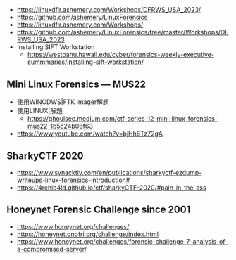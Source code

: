 ## 
- https://linuxdfir.ashemery.com/Workshops/DFRWS_USA_2023/
- https://github.com/ashemery/LinuxForensics
- https://linuxdfir.ashemery.com/Workshops/
- https://github.com/ashemery/LinuxForensics/tree/master/Workshops/DFRWS_USA_2023
- Installing SIFT Workstation
  - https://westoahu.hawaii.edu/cyber/forensics-weekly-executive-summmaries/installing-sift-workstation/


## Mini Linux Forensics — MUS22
- 使用WINODWS|FTK imager解題
- 使用LINUX|解題
  - https://ghoulsec.medium.com/ctf-series-12-mini-linux-forensics-mus22-1b5c24b06f63 
- https://www.youtube.com/watch?v=bjHh6Tz72gA
## SharkyCTF 2020
- https://www.synacktiv.com/en/publications/sharkyctf-ezdump-writeups-linux-forensics-introduction#
- https://4rchib4ld.github.io/ctf/sharkyCTF-2020/#pain-in-the-ass
## Honeynet Forensic Challenge since 2001
- https://www.honeynet.org/challenges/
- https://honeynet.onofri.org/challenge/index.html
- https://www.honeynet.org/challenges/forensic-challenge-7-analysis-of-a-compromised-server/
